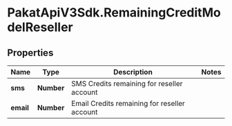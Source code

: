 # PakatApiV3Sdk.RemainingCreditModelReseller

## Properties
Name | Type | Description | Notes
------------ | ------------- | ------------- | -------------
**sms** | **Number** | SMS Credits remaining for reseller account | 
**email** | **Number** | Email Credits remaining for reseller account | 


